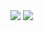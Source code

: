 <img src="https://capsule-render.vercel.app/api?type=waving&color=gradient&height=100&text=Hi,%20I'm Anton!%🫡"/>

<img src="https://capsule-render.vercel.app/api?text=Hey Everyone!🕹️&animation=fadeIn&type=waving&color=gradient&height=100"/>

